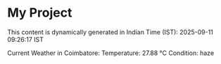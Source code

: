 # My Project

This content is dynamically generated in Indian Time (IST): 2025-09-11 09:26:17 IST


Current Weather in Coimbatore:
Temperature: 27.88 °C
Condition: haze
